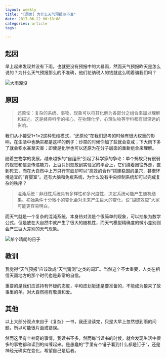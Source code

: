 ```yaml
---
layout: weekly
title: "[周常] 为什么天气预报测不准"
date: 2017-06-22 00:18:08
categories: article
tags:

---
```


## 起因

早上起来发现并没有下雨，也就更没有预报中的大暴雨，然而天气预报昨天是怎么说的？为什么天气预报那么的不准确，他们花纳税人的钱就这么明着骗我们吗？

![大雨淹没](http://upload-images.jianshu.io/upload_images/1286586-a2d63bde1b536d85.png?imageMogr2/auto-orient/strip%7CimageView2/2/w/1240)

## 原因

> 还原论：复杂的系统、事物、现象可以将其化解为各部分之组合来加以理解和描述。这是经典科学的核心，在物理化学，心理生物等学科都有很深远的影响。

我们从小接受1+1=2这种思维模式，“还原论“在我们思考的时候有很大权重的影响，在生活中也确实都是这样的例子：炒菜的时候你加了盐就会变咸；下大雨下多了就会积水甚至灾害；即使是化学也可以还原为在分子层面的重新组合来理解。

随着生物学的发展，越来越多的“自组织”引起了科学家的争论：单个蚂蚁只有很弱的视觉和信息传递能力，上百只蚂蚁放到实验室的平台上，它们绕着圈往外走，直到死去，而在大自然中上万只行军蚁却可以“高效的合作“搭建稳固的巢穴，甚至环境适宜的”育婴室“。还有大脑和免疫系统，为什么没有中央控制系统却可以完成复杂的秩序？

> 混沌系统：非线性系统具有多样性和多尺度性，决定系统可能产生随机结果。初始条件十分微小的变化会对未来产生巨大的变化。说“蝴蝶效应”大家可能更容易明白。

而天气就是一个复杂的混沌系统，本身热对流是个很简单的现象，可以抽象为数学公式，但是放在大自然中就产生了很大的随机性，而天气模型精确度的微小差别则会产生巨大差别的天气现象。

![某个晴朗的日子](http://upload-images.jianshu.io/upload_images/1286586-3505a9cc84a9b326.png?imageMogr2/auto-orient/strip%7CimageView2/2/w/1240)

## 教训

我觉得“天气预报”应该改成“天气猜测”之类的词汇。当然这个不太重要，人类在相信天圆地方的那个时代也是非常的自信。

重要的是我们应该持有怀疑的态度，伞和皮划艇还是要准备的，不能成为狼来了故事里的羊。对大自然抱有敬畏和爱。

## 其他

以上大部分观点来自于《复杂》一书，我还没读完，只是大早上忽然想到雨的问题，所以可能很片面或错误。

然而这里有个神奇的事情，我读书不多，然而每当读书的时候，就会发现生活中很多的事物都和读到的纠缠起来。是愚蠢的”手里有个锤子看到什么都是钉子“，还是神经元确实在变化，希望自己是后者。

